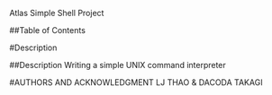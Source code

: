<h> Atlas Simple Shell Project </h>

##Table of Contents

#Description


##Description
Writing a simple UNIX command interpreter

#AUTHORS AND ACKNOWLEDGMENT
LJ THAO & DACODA TAKAGI
